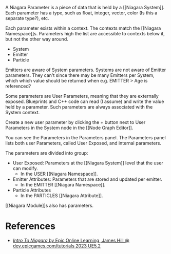 A Niagara Parameter is a piece of data that is held by a [[Niagara System]].
Each parameter has a type, such as float, integer, vector, color (Is this a separate type?), etc.

Each parameter exists within a context.
The contexts match the [[Niagara Namespace]]s.
Parameters high the list are accessible to contexts below it,
but not the other way around.
- System
- Emitter
- Particle

Emitters are aware of System parameters.
Systems are not aware of Emitter parameters.
They can't since there may be many Emitters per System,
which which value should be returned when e.g. EMITTER > Age is referenced?

Some parameters are User Parameters, meaning that they are externally exposed.
Blueprints and C++ code can read (I assume) and write the value held by a parameter.
Such parameters are always associated with the System context.

Create a new user parameter by clicking the + button next to User Parameters in the System node in the [[Node Graph Editor]].

You can see the Parameters in the Parameters panel.
The Parameters panel lists  both user Parameters, called User Exposed, and internal parameters.

The parameters are divided into group:
- User Exposed: Parameters at the [[Niagara System]] level that the user can modify.
	- In the USER [[Niagara Namespace]].
- Emitter Attributes: Parameters that are stored and updated per emitter.
	- In the EMITTER [[Niagara Namespace]].
- Particle Attributes
	- In the PARTICLES [[Niagara Attribute]].

[[Niagara Module]]s also has parameters.

# References

- [_Intro To Niagara_ by Epic Online Learning, James Hill @ dev.epicgames.com/tutorials 2023 UE5.2](https://dev.epicgames.com/community/learning/tutorials/8B1P/unreal-engine-intro-to-niagara)

